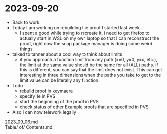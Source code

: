 2023-09-20
==========
- Back to work
- Today I am working on rebuilding the proof I started last week.
	- I spent a good while trying to recreate it, i need to get firefox to actually start in WSL on my own laptop so that I can reconstruct the proof, right now the snap package manager is doing some weird things
- talked to tanner about a cool way to think about limits
	- if you approach a function limit from any path (x=0, y=0, y=x, etc.), the limit at the same value should be the same for all (ALL) paths. if this is different, you can say that the limit does not exist. This can get interesting in three dimensions when the paths you take to get to the limit value can be literally any function.
- Todo
	- rebuild proof in keymaera
	- specify 1e in PVS
	- start the beginning of the proof in PVS
	- check status of other Example proofs that are specified in PVS
- Also I can now telework legally
  
2023_09_06.md  
Table/ of/ Contents.md  
